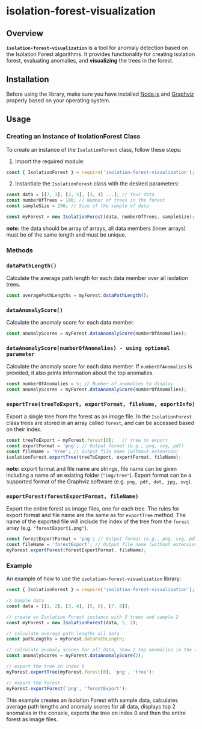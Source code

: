 # isolation-forest-visualization

## Overview

**`isolation-forest-visualization`** is a tool for anomaly detection based on the Isolation Forest algorithms. It provides functionality for creating isolation forest, evaluating anomalies, and **visualizing** the trees in the forest.

## Installation

Before using the library, make sure you have installed [Node.js](https://nodejs.org/en/download) and [Graphviz](https://graphviz.org/download/)
properly based on your operating system.

## Usage

### Creating an Instance of IsolationForest Class

To create an instance of the `IsolationForest` class, follow these steps:

1. Import the required module:

```javascript
const { IsolationForest } = require('isolation-forest-visualization');
```

2. Instantiate the `IsolationForest` class with the desired parameters:

```javascript
const data = [[7, 3], [2, 5], [3, 4] ...]; // Your data
const numberOfTrees = 100; // Number of trees in the forest
const sampleSize = 256; // Size of the sample of data

const myForest = new IsolationForest(data, numberOfTrees, sampleSize);
```
**note:** the data should be array of arrays, all data members (inner arrays) must be of the same length and must be unique. 

### Methods

### `dataPathLength()`

Calculate the average path length for each data member over all isolation trees.

```javascript
const averagePathLengths = myForest.dataPathLength();
```

### `dataAnomalyScore()`

Calculate the anomaly score for each data member.

```javascript
const anomalyScores = myForest.dataAnomalyScore(numberOfAnomalies);
```
### `dataAnomalyScore(numberOfAnomalies) - using optional parameter`

Calculate the anomaly score for each data member. If `numberOfAnomalies` is provided, it also prints information about the top anomalies.

```javascript
const numberOfAnomalies = 5; // Number of anomalies to display
const anomalyScores = myForest.dataAnomalyScore(numberOfAnomalies);
```

### `exportTree(treeToExport, exportFormat, fileName, exportInfo)`

Export a single tree from the forest as an image file. In the `IsolationForest` class trees are stored in an array called `forest`, and can be accessed based on their index.

```javascript
const treeToExport = myForest.forest[0];   // tree to export
const exportFormat = 'png'; // Output format (e.g., png, svg, pdf)
const fileName = 'tree'; // Output file name (without extension)
isolationForest.exportTree(treeToExport, exportFormat, fileName);
```
**note:** export format and file name are strings, file name can be given including a name of an existing folder (`"img/tree"`). Export format can be a supported format of the Graphviz software (e.g. `png, pdf, dot, jpg, svg`).

### `exportForest(forestExportFormat, fileName)`

Export the entire forest as image files, one for each tree. The rules for export format and file name are the same as for `exportTree` method. The name of the exported file will include the index of the tree from the `forest` array (e.g. `"forestExport1.png"`).

```javascript
const forestExportFormat = 'png'; // Output format (e.g., png, svg, pdf)
const fileName = 'forestExport'; // Output file name (without extension, index will be appended)
myForest.exportForest(forestExportFormat, fileName);
```

### Example

An example of how to use the `isolation-forest-visualization` library:

```javascript
const { IsolationForest } = require('isolation-forest-visualization');

// Sample data
const data = [[1, 2], [3, 4], [5, 6], [7, 8]];

// create an Isolation Forest instance with 5 trees and sample 2
const myForest = new IsolationForest(data, 5, 2);

// calculate average path lengths all data
const pathLengths = myForest.dataPathLength;

// calculate anomaly scores for all data, show 2 top anomalies in the console
const anomalyScores = myForest.dataAnomalyScore(2);

// export the tree on index 0
myForest.exportTree(myForest.forest[0], 'png', 'tree');

// export the forest
myForest.exportForest('png', 'forestExport');
```

This example creates an Isolation Forest with sample data, calculates average path lengths and anomaly scores for all data, displays top 2 anomalies in the console, exports the tree on index 0 and then the entire forest as image files.

